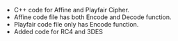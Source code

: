 * C++ code for Affine and Playfair Cipher.
* Affine code file has both Encode and Decode function.
* Playfair code file only has Encode function.
* Added code for RC4 and 3DES
